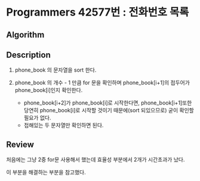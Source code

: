 # Programmers 42577번 : 전화번호 목록

## Algorithm

## Description

1. phone_book 의 문자열을 sort 한다.

2. phone_book 의 개수 - 1 만큼 for 문을 확인하며 phone_book[i+1]의 접두어가 phone_book[i]인지 확인한다.
    + phone_book[i+2]가 phone_book[i]로 시작한다면, phone_book[i+1]또한 당연히 phone_book[i]로 시작할 것이기 때문에(sort 되있으므로) 굳이 확인할 필요가 없다.
    + 접해있는 두 문자열만 확인하면 된다.
    
## Review

처음에는 그냥 2중 for문 사용해서 했는데 효율성 부분에서 2개가 시간초과가 났다.

이 부분을 해결하는 부분을 참고했다.



